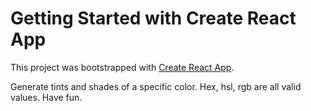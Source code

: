 # Getting Started with Create React App

This project was bootstrapped with [Create React App](https://github.com/facebook/create-react-app).

Generate tints and shades of a specific color. Hex, hsl, rgb are all valid values.
Have fun.
